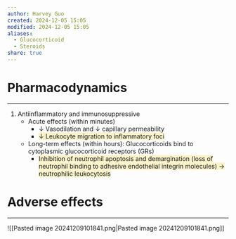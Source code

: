 ```yaml
---
author: Harvey Guo
created: 2024-12-05 15:05
modified: 2024-12-05 15:05
aliases:
  - Glucocorticoid
  - Steroids
share: true
---
```

# Pharmacodynamics
---
1. Antiinflammatory and immunosuppressive
	- Acute effects (within minutes) 
		- ↓ Vasodilation and ↓ capillary permeability
		- <span style="background:rgba(240, 200, 0, 0.2)">↓ Leukocyte migration to inflammatory foci</span>
	- Long-term effects (within hours): Glucocorticoids bind to cytoplasmic glucocorticoid receptors (GRs)
		- <span style="background:rgba(240, 200, 0, 0.2)">Inhibition of neutrophil apoptosis and demargination (loss of neutrophil binding to adhesive endothelial integrin molecules) → neutrophilic leukocytosis</span>
# Adverse effects
---
![[Pasted image 20241209101841.png|Pasted image 20241209101841.png]]